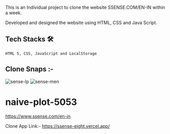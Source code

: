 This is an Individual project to clone the website SSENSE.COM/EN-IN within a week.

Developed and designed the website using HTML, CSS and Java Script.

  
  ## Tech Stacks 🛠
    
    HTML 5, CSS, JavaScript and LocalStorage
    
  
  ## Clone Snaps :-
![sense-lp](https://user-images.githubusercontent.com/103572327/196022097-acceccbb-c5ec-4ccd-9271-54c61c084f07.png)
![sense-men](https://user-images.githubusercontent.com/103572327/196022103-19bc5c77-3e51-41a8-b1c1-e7dd963265db.png)

# naive-plot-5053
https://www.ssense.com/en-in

Clone App Link:- https://ssense-eight.vercel.app/
